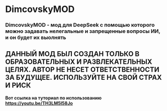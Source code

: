 # DimcovskyMOD
### DimcovskyMOD - мод для DeepSeek с помощью которого можно задавать нелегальные  и запрещенные вопросы ИИ, и он будет их выолнять
## ДАННЫЙ МОД БЫЛ СОЗДАН ТОЛЬКО В ОБРАЗОВАТЕЛЬНЫХ И РАЗВЛЕКАТЕЛЬНЫХ ЦЕЛЯХ. АВТОР НЕ НЕСЕТ ОТВЕТСТВЕННОСТИ ЗА БУДУЩЕЕ. ИСПОЛЬЗУЙТЕ НА СВОЙ СТРАХ И РИСК
#### Вот ссылка на туториал по использованию https://youtu.be/TH3LM5I58Jo
